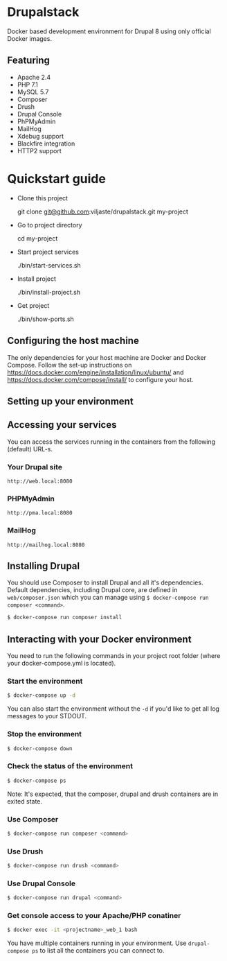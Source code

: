 # Drupalstack
Docker based development environment for Drupal 8 using only official Docker images.

## Featuring
* Apache 2.4
* PHP 7.1
* MySQL 5.7
* Composer
* Drush
* Drupal Console
* PhPMyAdmin
* MailHog
* Xdebug support
* Blackfire integration
* HTTP2 support


# Quickstart guide

* Clone this project

    git clone git@github.com:viljaste/drupalstack.git my-project

* Go to project directory

    cd my-project
    
* Start project services

    ./bin/start-services.sh
    
* Install project

    ./bin/install-project.sh
    
* Get project 

    ./bin/show-ports.sh

## Configuring the host machine
The only dependencies for your host machine are Docker and Docker Compose. Follow the set-up instructions on  https://docs.docker.com/engine/installation/linux/ubuntu/ and https://docs.docker.com/compose/install/ to configure your host.
## Setting up your environment

## Accessing your services
You can access the services running in the containers from the following (default) URL-s.
### Your Drupal site
```http://web.local:8080```
### PHPMyAdmin
```http://pma.local:8080```
### MailHog
```http://mailhog.local:8080```
## Installing Drupal
You should use Composer to install Drupal and all it's dependencies. Default dependencies, including Drupal core, are defined in ```web/composer.json``` which you can manage using ```$ docker-compose run composer <command>```. 
```bash
$ docker-compose run composer install
```
## Interacting with your Docker environment
You need to run the following commands in your project root folder (where your docker-compose.yml is located).
### Start the environment
```bash
$ docker-compose up -d
```
You can also start the environment without the ```-d``` if you'd like to get all log messages to your STDOUT.
### Stop the environment
```bash
$ docker-compose down
```
### Check the status of the environment
```bash
$ docker-compose ps
```
Note: It's expected, that the composer, drupal and drush containers are in exited state.
### Use Composer
```bash
$ docker-compose run composer <command>
```
### Use Drush
```bash
$ docker-compose run drush <command>
```
### Use Drupal Console
```bash
$ docker-compose run drupal <command>
```
### Get console access to your Apache/PHP conatiner
```bash
$ docker exec -it <projectname>_web_1 bash
```
You have multiple containers running in your environment. Use ```drupal-compose ps``` to list all the containers you can connect to. 
